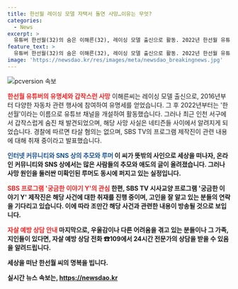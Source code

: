 ```yaml
---
title: 한선월 레이싱 모델 자택서 돌연 사망…이유는 무엇?
categories:
  - News
excerpt: >
  유튜버 한선월(32)의 숨은 이해른(32), 레이싱 모델 출신으로 활동. 2022년 한선월 유튜브 채널 개설. 최근 인천 자택에서 숨진 채 발견. 타살 혐의 없는 것으로 조사. 유튜브와 SNS에서 추모의 글과 루머 동시 공유. SBS TV 궁금한 이야기 Y 제작진, 조만간 관련 방송 예정.※우울감 등 고민 시 109 상담 전화 가능.
feature_text: >
  유튜버 한선월(32)의 숨은 이해른(32), 레이싱 모델 출신으로 활동. 2022년 한선월 유튜브 채널 개설. 최근 인천 자택에서 숨진 채 발견. 타살 혐의 없는 것으로 조사. 유튜브와 SNS에서 추모의 글과 루머 동시 공유. SBS TV 궁금한 이야기 Y 제작진, 조만간 관련 방송 예정.※우울감 등 고민 시 109 상담 전화 가능.
image: 'https://newsdao.kr/res/images/meta/newsdao_breakingnews.jpg'
---
```


<p><img src="https://newsdao.kr/res/images/meta/newsdao_breakingnews.jpg" alt="pcversion 속보" /></p>

<p><b><span style="color: #ee2323;">한선월 유튜버의 유명세와 갑작스런 사망</span></b>
이해른씨는 레이싱 모델 출신으로, 2016년부터 다양한 자동차 관련 행사에 참여하여 유명세를 얻었습니다. 그 후 2022년부터는 '한선월'이라는 이름으로 유튜브 채널을 개설하여 활동했습니다. 그러나 최근 인천 서구에서 갑작스럽게 숨진 채 발견되었으며, 해당 사망 사실은 네티즌들 사이에서 알려지게 되었습니다. 경찰에 따르면 타살 혐의는 없으며, SBS TV의 프로그램 제작진이 관련 내용에 대해 취재 중이라고 발표했습니다.</p>

<p><b><span style="color: #1a5490;">인터넷 커뮤니티와 SNS 상의 추모와 루머</span><b>
이 씨가 뜻밖의 사인으로 세상을 떠나자, 온라인 커뮤니티와 SNS 상에서는 많은 사람들의 추모와 애도의 글이 올려졌습니다. 그러나 사망 원인을 둘러싼 미확인된 루머도 동시에 퍼지고 있는 실정입니다.</p>

<p><b><span style="color: #ee2323;">SBS 프로그램 '궁금한 이야기 Y'의 관심</span></b>
한편, SBS TV 시사교양 프로그램 '궁금한 이야기 Y' 제작진은 해당 사건에 대한 취재를 진행 중이며, 고인을 잘 알고 있는 분들의 연락을 기다리고 있습니다. 이에 따라 조만간 해당 사건과 관련한 내용이 방송될 것으로 보입니다. </p>

<p><b><span style="color: #ee2323;">자살 예방 상담 안내</span></b>
마지막으로, 우울감이나 다른 어려움을 겪고 있는 분들이나 그 가족, 지인들이 있다면, 자살 예방 상담 전화 ☎109에서 24시간 전문가의 상담을 받을 수 있음을 알려드립니다. </p>

<p>세상을 떠난 한선월 씨의 명복을 빕니다.</p>
실시간 뉴스 속보는, <a href="https://newsdao.kr" rel="dofollow">https://newsdao.kr</a>


